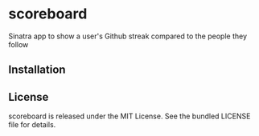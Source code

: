 scoreboard
=========

Sinatra app to show a user's Github streak compared to the people they follow

## Installation

## License

scoreboard is released under the MIT License. See the bundled LICENSE file for details.

